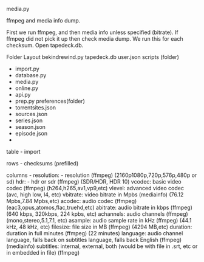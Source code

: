 media.py

ffmpeg and media info dump.

First we run ffmpeg, and then media info unless specified (bitrate). If ffmpeg did not pick it up then check media dump. We run this for each checksum. Open tapedeck.db.

Folder Layout
bekindrewind.py
tapedeck.db
user.json
scripts (folder)
- import.py
- database.py
- media.py
- online.py
- api.py
- prep.py
preferences(folder)
- torrentsites.json
- sources.json
- series.json
- season.json
- episode.json
- 
table - import

rows  - checksums (prefilled)

columns -
resolution: - resolution (ffmpeg) (2160p1080p,720p,576p,480p or sd)
hdr: - hdr or sdr (ffmpeg) (SDR/HDR, HDR 10) 
vcodec: basic video codec (ffmpeg) (h264,h265,av1,vp9,etc)
vlevel: advanced video codec (avc, high low, l4,  etc) 
vbitrate: video bitrate in Mpbs (mediainfo) (76.12 Mpbs,7.84 Mpbs,etc)
acodec: audio codec (ffmpeg) (eac3,opus,atomos,flac,truehd,etc)
abitrate: audio bitrate in kbps (ffmpeg) (640 kbps, 320kbps, 224 kpbs, etc)
achannels: audio channels (ffmpeg) (mono,stereo,5.1,7.1, etc)
asample: audio sample rate in kHz (ffmpeg) (44.1 kHz, 48 kHz, etc)
filesize: file size in MB (ffmpeg) (4294 MB,etc)
duration: duration in full minutes (ffmpeg) (22 minutes)
language: audio channel language, falls back on subtitles language, falls back English (ffmpeg) (mediainfo)
subtitles: internal, external, both (would be with file in .srt, etc or in embedded in file) (ffmpeg) 

